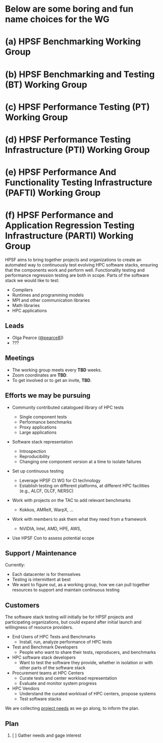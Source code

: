 # Below are some boring and fun name choices for the WG
# (a) HPSF Benchmarking Working Group
# (b) HPSF Benchmarking and Testing (BT) Working Group
# (c) HPSF Performance Testing (PT) Working Group
# (d) HPSF Performance Testing Infrastructure (PTI) Working Group
# (e) HPSF Performance And Functionality Testing Infrastructure (PAFTI) Working Group
# (f) HPSF Performance and Application Regression Testing Infrastructure (PARTI) Working Group

HPSF aims to bring together projects and organizations to create an automated way to continuously 
test evolving HPC software stacks, ensuring that the components work and perform well.
Functionality testing and performance regression testing are both in scope.
Parts of the software stack we would like to test:
* Compilers
* Runtimes and programming models
* MPI and other communication libraries
* Math libraries
* HPC applications
  

## Leads

* Olga Pearce ([@pearce8](https://github.com/pearce8)])
* ???


## Meetings

* The working group meets every **TBD** weeks.
* Zoom coordinates are **TBD**.
* To get involved or to get an invite, **TBD**.


## Efforts we may be pursuing

* Community contributed catalogued library of HPC tests
  * Single component tests
  * Performance benchmarks
  * Proxy applications
  * Large applications

* Software stack representation
  * Introspection
  * Reproducibility
  * Changing one component version at a time to isolate failures

* Set up continuous testing
  * Leverage HPSF CI WG for CI technology
  * Establish testing on different platforms, at different HPC facilities (e.g., ALCF, OLCF, NERSC)
 
* Work with projects on the TAC to add relevant benchmarks
  * Kokkos, AMReX, WarpX, ...

* Work with members to ask them what they need from a framework
  * NVIDIA, Intel, AMD, HPE, AWS,
 
* Use HPSF Con to assess potential scope 


## Support / Maintenance

Currently:
* Each datacenter is for themselves
* Testing is intermittent at best
* We want to figure out, as a working group, how we can pull together resources to support and maintain continuous testing


## Customers

The software stack testing will initially be for HPSF projects and participating organizations, 
but could expand after initial launch and willingness of resource providers.
* End Users of HPC Tests and Benchmarks
  * Install, run, analyze performance of HPC tests
* Test and Benchmark Developers 
  * People who want to share their tests, reproducers, and benchmarks
* HPC software stack developers
  * Want to test the software they provide, whether in isolation or with other parts of the software stack
* Procurement teams at HPC Centers 
  * Curate tests and center workload representation
  * Evaluate and monitor system progress
* HPC Vendors 
  * Understand the curated workload of HPC centers, propose systems
  * Test software stacks

We are collecting [project needs](project-needs) as we go along, to inform the plan.

## Plan
1. [ ] Gather needs and gage interest
